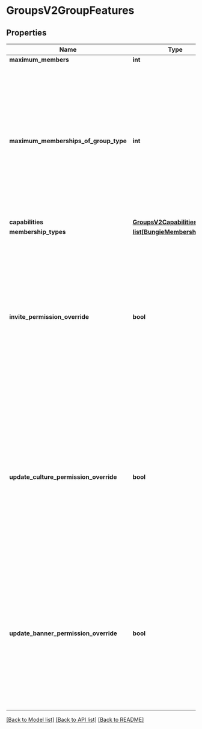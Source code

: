 # GroupsV2GroupFeatures

## Properties
Name | Type | Description | Notes
------------ | ------------- | ------------- | -------------
**maximum_members** | **int** |  | [optional] 
**maximum_memberships_of_group_type** | **int** | Maximum number of groups of this type a typical membership may join. For example,a user may join about 50 General groups with their Bungie.net account.  They mayjoin one clan per Destiny membership. | [optional] 
**capabilities** | [**GroupsV2Capabilities**](GroupsV2Capabilities.md) |  | [optional] 
**membership_types** | [**list[BungieMembershipType]**](BungieMembershipType.md) |  | [optional] 
**invite_permission_override** | **bool** | Minimum Member Level allowed to invite new members to group  Always Allowed: Founder, Acting Founder  True means admins have this power, false means they don&#39;t  Default is false for clans, true for groups. | [optional] 
**update_culture_permission_override** | **bool** | Minimum Member Level allowed to update group culture  Always Allowed: Founder, Acting Founder  True means admins have this power, false means they don&#39;t  Default is false for clans, true for groups. | [optional] 
**update_banner_permission_override** | **bool** | Minimum Member Level allowed to update banner  Always Allowed: Founder, Acting Founder  True means admins have this power, false means they don&#39;t  Default is false for clans, true for groups. | [optional] 

[[Back to Model list]](../README.md#documentation-for-models) [[Back to API list]](../README.md#documentation-for-api-endpoints) [[Back to README]](../README.md)


